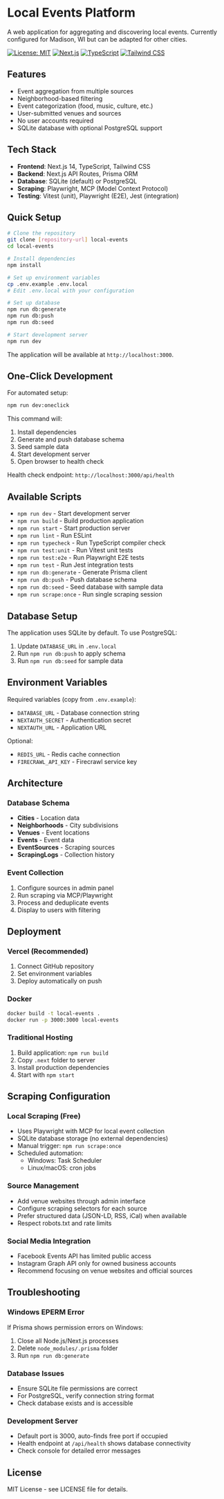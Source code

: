 # Local Events Platform

A web application for aggregating and discovering local events. Currently configured for Madison, WI but can be adapted for other cities.

[![License: MIT](https://img.shields.io/badge/License-MIT-yellow.svg)](https://opensource.org/licenses/MIT)
[![Next.js](https://img.shields.io/badge/Next.js-14-black)](https://nextjs.org/)
[![TypeScript](https://img.shields.io/badge/TypeScript-5.0-blue)](https://www.typescriptlang.org/)
[![Tailwind CSS](https://img.shields.io/badge/Tailwind-3.4-38B2AC)](https://tailwindcss.com/)

## Features

- Event aggregation from multiple sources
- Neighborhood-based filtering
- Event categorization (food, music, culture, etc.)
- User-submitted venues and sources
- No user accounts required
- SQLite database with optional PostgreSQL support

## Tech Stack

- **Frontend**: Next.js 14, TypeScript, Tailwind CSS
- **Backend**: Next.js API Routes, Prisma ORM
- **Database**: SQLite (default) or PostgreSQL
- **Scraping**: Playwright, MCP (Model Context Protocol)
- **Testing**: Vitest (unit), Playwright (E2E), Jest (integration)

## Quick Setup

```bash
# Clone the repository
git clone [repository-url] local-events
cd local-events

# Install dependencies
npm install

# Set up environment variables
cp .env.example .env.local
# Edit .env.local with your configuration

# Set up database
npm run db:generate
npm run db:push
npm run db:seed

# Start development server
npm run dev
```

The application will be available at `http://localhost:3000`.

## One-Click Development

For automated setup:

```bash
npm run dev:oneclick
```

This command will:
1. Install dependencies
2. Generate and push database schema
3. Seed sample data
4. Start development server
5. Open browser to health check

Health check endpoint: `http://localhost:3000/api/health`

## Available Scripts

- `npm run dev` - Start development server
- `npm run build` - Build production application
- `npm run start` - Start production server
- `npm run lint` - Run ESLint
- `npm run typecheck` - Run TypeScript compiler check
- `npm run test:unit` - Run Vitest unit tests
- `npm run test:e2e` - Run Playwright E2E tests
- `npm run test` - Run Jest integration tests
- `npm run db:generate` - Generate Prisma client
- `npm run db:push` - Push database schema
- `npm run db:seed` - Seed database with sample data
- `npm run scrape:once` - Run single scraping session

## Database Setup

The application uses SQLite by default. To use PostgreSQL:

1. Update `DATABASE_URL` in `.env.local`
2. Run `npm run db:push` to apply schema
3. Run `npm run db:seed` for sample data

## Environment Variables

Required variables (copy from `.env.example`):
- `DATABASE_URL` - Database connection string
- `NEXTAUTH_SECRET` - Authentication secret
- `NEXTAUTH_URL` - Application URL

Optional:
- `REDIS_URL` - Redis cache connection
- `FIRECRAWL_API_KEY` - Firecrawl service key

## Architecture

### Database Schema
- **Cities** - Location data
- **Neighborhoods** - City subdivisions
- **Venues** - Event locations
- **Events** - Event data
- **EventSources** - Scraping sources
- **ScrapingLogs** - Collection history

### Event Collection
1. Configure sources in admin panel
2. Run scraping via MCP/Playwright
3. Process and deduplicate events
4. Display to users with filtering

## Deployment

### Vercel (Recommended)
1. Connect GitHub repository
2. Set environment variables
3. Deploy automatically on push

### Docker
```bash
docker build -t local-events .
docker run -p 3000:3000 local-events
```

### Traditional Hosting
1. Build application: `npm run build`
2. Copy `.next` folder to server
3. Install production dependencies
4. Start with `npm start`

## Scraping Configuration

### Local Scraping (Free)
- Uses Playwright with MCP for local event collection
- SQLite database storage (no external dependencies)
- Manual trigger: `npm run scrape:once`
- Scheduled automation:
  - Windows: Task Scheduler
  - Linux/macOS: cron jobs

### Source Management
- Add venue websites through admin interface
- Configure scraping selectors for each source
- Prefer structured data (JSON-LD, RSS, iCal) when available
- Respect robots.txt and rate limits

### Social Media Integration
- Facebook Events API has limited public access
- Instagram Graph API only for owned business accounts
- Recommend focusing on venue websites and official sources

## Troubleshooting

### Windows EPERM Error
If Prisma shows permission errors on Windows:
1. Close all Node.js/Next.js processes
2. Delete `node_modules/.prisma` folder
3. Run `npm run db:generate`

### Database Issues
- Ensure SQLite file permissions are correct
- For PostgreSQL, verify connection string format
- Check database exists and is accessible

### Development Server
- Default port is 3000, auto-finds free port if occupied
- Health endpoint at `/api/health` shows database connectivity
- Check console for detailed error messages

## License

MIT License - see LICENSE file for details.
